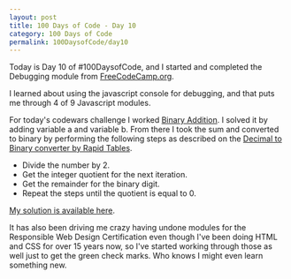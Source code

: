 ```yaml
---
layout: post
title: 100 Days of Code - Day 10
category: 100 Days of Code
permalink: 100DaysofCode/day10
---
```


Today is Day 10 of #100DaysofCode, and I started and completed the Debugging module from [FreeCodeCamp.org](https://freecodecamp.org).

I learned about using the javascript console for debugging, and that puts me through 4 of 9 Javascript modules.

For today's codewars challenge I worked [Binary Addition](https://www.codewars.com/kata/binary-addition). I solved it by adding variable a and variable b. From there I took the sum and converted to binary by performing the following steps as described on the [Decimal to Binary converter by Rapid Tables](https://www.rapidtables.com/convert/number/decimal-to-binary.html).

- Divide the number by 2.
- Get the integer quotient for the next iteration.
- Get the remainder for the binary digit.
- Repeat the steps until the quotient is equal to 0.

[My solution is available here](https://github.com/oxhankey/codewars/blob/master/javascript/binary_addition.js).

It has also been driving me crazy having undone modules for the Responsible Web Design Certification even though I've been doing HTML and CSS for over 15 years now, so I've started working through those as well just to get the green check marks. Who knows I might even learn something new.
